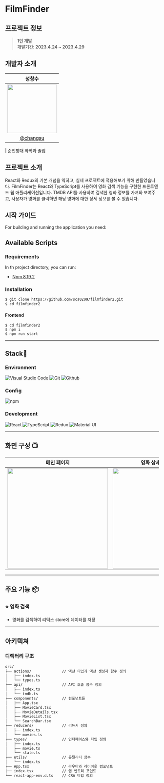 # FilmFinder

## 프로젝트 정보

> **1인 개발** <br/> **개발기간: 2023.4.24 ~ 2023.4.29**

## 개발자 소개

|                                                              성창수                                                              |
| :------------------------------------------------------------------------------------------------------------------------------: |
| <img src="https://user-images.githubusercontent.com/110822847/229564340-070947f1-3f34-4cf4-b25f-ffe2d274be50.jpg" width="160px"> |
|                                              [@changsu](https://github.com/scs0209)                                              |

| 순천향대 화학과 졸업

## 프로젝트 소개

React와 Redux의 기본 개념을 익히고, 실제 프로젝트에 적용해보기 위해 만들었습니다.
FilmFinder는 React와 TypeScript를 사용하여 영화 검색 기능을 구현한 프론트엔드 웹 애플리케이션입니다. TMDB API를 사용하여 검색한 영화 정보를 가져와 보여주고, 사용자가 영화를 클릭하면 해당 영화에 대한 상세 정보를 볼 수 있습니다.

## 시작 가이드

For building and running the application you need:

## Available Scripts

### Requirements

In th project directory, you can run:

- [Npm 8.19.2](https://www.npmjs.com/package/npm/v/8.19.2)

### Installation

```bash
$ git clone https://github.com/scs0209/filmfinder2.git
$ cd filmfinder2
```

#### Frontend

```
$ cd filmfinder2
$ npm i
$ npm run start
```

---

## Stack🤡

### Environment

![Visual Studio Code](https://img.shields.io/badge/Visual%20Studio%20Code-007ACC?style=for-the-badge&logo=Visual%20Studio%20Code&logoColor=white)
![Git](https://img.shields.io/badge/Git-F05032?style=for-the-badge&logo=Git&logoColor=white)
![Github](https://img.shields.io/badge/GitHub-181717?style=for-the-badge&logo=GitHub&logoColor=white)

### Config

![npm](https://img.shields.io/badge/npm-CB3837?style=for-the-badge&logo=npm&logoColor=white)

### Development

![React](https://img.shields.io/badge/React-20232A?style=for-the-badge&logo=react&logoColor=61DAFB)
![TypeScript](https://img.shields.io/badge/-TypeScript-3178C6?style=for-the-badge&logo=typescript&logoColor=white)
![Redux](https://img.shields.io/badge/Redux-764ABC?style=for-the-badge&logo=redux&logoColor=white)
![Material UI](https://img.shields.io/badge/Material_UI-0081CB?style=for-the-badge&logo=material-ui&logoColor=white)

---

## 화면 구성 📺

|                                                           메인 페이지                                                            |                                                      영화 상세 정보 페이지                                                      |
| :------------------------------------------------------------------------------------------------------------------------------: | :-----------------------------------------------------------------------------------------------------------------------------: |
| <img width="329" src= "https://user-images.githubusercontent.com/110822847/229567497-b5607bb5-5d3c-44e3-b32e-0b3edbf83564.PNG"/> | <img width="329" src="https://user-images.githubusercontent.com/110822847/229567670-2b7d644f-4e1e-4b93-a168-89c2d32f0b68.PNG"/> |

---

## 주요 기능 📦

### ⭐️ 영화 검색

- 영화를 검색하여 리덕스 store에 데이터를 저장

---

## 아키텍쳐

### 디렉터리 구조

```bash
src/
├── actions/              // 액션 타입과 액션 생성자 함수 정의
│   ├── index.ts
│   └── types.ts
├── api/                  // API 호출 함수 정의
│   ├── index.ts
│   └── tmdb.ts
├── components/           // 컴포넌트들
│   ├── App.tsx
│   ├── MovieCard.tsx
│   ├── MovieDetails.tsx
│   ├── MovieList.tsx
│   └── SearchBar.tsx
├── reducers/             // 리듀서 정의
│   ├── index.ts
│   └── movies.ts
├── types/                // 인터페이스와 타입 정의
│   ├── index.ts
│   ├── movie.ts
│   └── state.ts
├── utils/                // 유틸리티 함수
│   └── index.ts
├── App.tsx               // 라우터와 레이아웃 컴포넌트
├── index.tsx             // 앱 엔트리 포인트
└── react-app-env.d.ts    // CRA 타입 정의
```
